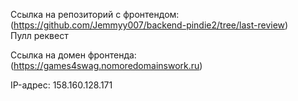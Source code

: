Ссылка на репозиторий с фронтендом: (https://github.com/Jemmyy007/backend-pindie2/tree/last-review)  
Пулл реквест

Ссылка на домен фронтенда: (https://games4swag.nomoredomainswork.ru)

IP-адрес: 158.160.128.171